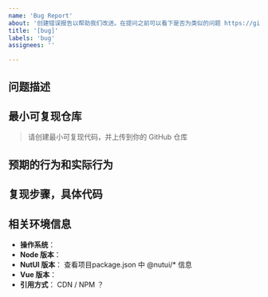 ```yaml
---
name: 'Bug Report'
about: '创建错误报告以帮助我们改进。在提问之前可以看下是否为类似的问题 https://github.com/jdf2e/nutui/discussions/categories/q-a '
title: '[bug]'
labels: 'bug'
assignees: ''

---
```


<!--
感谢您向我们反馈问题，为了高效的解决问题，我们期望你能提供以下信息：
-->

## 问题描述
<!-- 清晰的描述下遇到的问题。-->

## 最小可复现仓库
> 请创建最小可复现代码，并上传到你的 GitHub 仓库

<!-- https://github.com/YOUR_REPOSITORY_URL -->
## 预期的行为和实际行为


## 复现步骤，具体代码


<!-- 请提供复现步骤，错误日志以及相关配置 -->
<!-- 可以尝试不要锁版本，重新安装依赖试试先 -->


## 相关环境信息
- **操作系统**：
- **Node 版本**：
- **NutUI 版本**： 查看项目package.json 中 @nutui/* 信息
- **Vue 版本**：
- **引用方式**：  CDN / NPM ？
